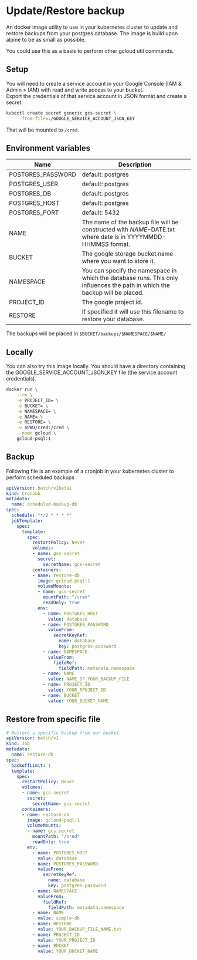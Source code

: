 # Update/Restore backup
An docker image utility to use in your kubernetes cluster to update and restore backups from your postgres database.
The image is build upon alpine to be as small as possible.

You could use this as a basis to perform other gcloud util commands.

## Setup
You will need to create a service account in your Google Console (IAM & Admin > IAM) with read and write access to your bucket.  
Export the credentials of that service account in JSON format and create a secret:
```bash
kubectl create secret generic gcs-secret \
    --from-file=./GOOGLE_SERVICE_ACCOUNT_JSON_KEY
```

That will be mounted to `/cred`.

## Environment variables
| Name | Description |
|-------------------|-----------------------------------------------------------------------------------------------------------------------------|
| POSTGRES_PASSWORD | default: postgres |
| POSTGRES_USER | default: postgres |
| POSTGRES_DB | default: postgres |
| POSTGRES_HOST | default: postgres |
| POSTGRES_PORT | default: 5432 |
| NAME | The name of the backup file will be constructed with $NAME-$DATE.txt where date is in YYYYMMDD-HHMMSS format. |
| BUCKET | The google storage bucket name where you want to store it. |
| NAMESPACE | You can specify the namespace in which the database runs. This only influences the path in which the backup will be placed. |
| PROJECT_ID | The google project id. |
| RESTORE | If specified it will use this filename to restore your database. |

The backups will be placed in `$BUCKET/backups/$NAMESPACE/$NAME/`

## Locally
You can also try this image locally.
You should have a directory containing the GOOGLE_SERVICE_ACCOUNT_JSON_KEY file (the service account credentials).

```bash
docker run \
    --rm \
    -e PROJECT_ID= \
    -e BUCKET= \
    -e NAMESPACE= \
    -e NAME= \
    -e RESTORE= \
    -v $PWD/cred:/cred \
    --name gcloud \
    gcloud-psql:1
```

## Backup
Following file is an example of a cronjob in your kubernetes cluster to perform scheduled backups
```yaml
apiVersion: batch/v1beta1
kind: CronJob
metadata:
  name: scheduled-backup-db
spec:
  schedule: "*/2 * * * *"
  jobTemplate:
    spec:
      template:
        spec:
          restartPolicy: Never
          volumes:
          - name: gcs-secret
            secret:
              secretName: gcs-secret
          containers:
          - name: restore-db
            image: gcloud-psql:1
            volumeMounts:
            - name: gcs-secret
              mountPath: "/cred"
              readOnly: true
            env:
              - name: POSTGRES_HOST
                value: database
              - name: POSTGRES_PASSWORD
                valueFrom:
                  secretKeyRef:
                    name: database
                    key: postgres-password
              - name: NAMESPACE
                valueFrom:
                  fieldRef:
                    fieldPath: metadata.namespace
              - name: NAME
                value: NAME_OF_YOUR_BACKUP_FILE
              - name: PROJECT_ID
                value: YOUR_RPOJECT_ID
              - name: BUCKET
                value: YOUR_BUCKET_NAME
```

## Restore from specific file
```yaml
# Restore a specific backup from our bucket
apiVersion: batch/v1
kind: Job
metadata:
  name: restore-db
spec:
  backoffLimit: 1
  template:
    spec:
      restartPolicy: Never
      volumes:
      - name: gcs-secret
        secret:
          secretName: gcs-secret
      containers:
      - name: restore-db
        image: gcloud-psql:1
        volumeMounts:
        - name: gcs-secret
          mountPath: "/cred"
          readOnly: true
        env:
          - name: POSTGRES_HOST
            value: database
          - name: POSTGRES_PASSWORD
            valueFrom:
              secretKeyRef:
                name: database
                key: postgres-password
          - name: NAMESPACE
            valueFrom:
              fieldRef:
                fieldPath: metadata.namespace
          - name: NAME
            value: simple-db
          - name: RESTORE
            value: YOUR_BACKUP_FILE_NAME.txt
          - name: PROJECT_ID
            value: YOUR_PROJECT_ID
          - name: BUCKET
            value: YOUR_BUCKET_NAME
```